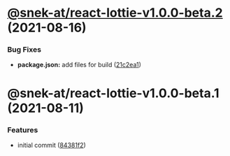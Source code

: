 # [@snek-at/react-lottie-v1.0.0-beta.2](https://github.com/snek-at/snek-tools/compare/@snek-at/react-lottie-v1.0.0-beta.1...@snek-at/react-lottie-v1.0.0-beta.2) (2021-08-16)


### Bug Fixes

* **package.json:** add files for build ([21c2ea1](https://github.com/snek-at/snek-tools/commit/21c2ea1c8e89fbc9ee662b700ae43422b6aefd22))

# @snek-at/react-lottie-v1.0.0-beta.1 (2021-08-11)


### Features

* initial commit ([84381f2](https://github.com/snek-at/snek-tools/commit/84381f27495788bfdc0731c7dd33613df8f683e5))
